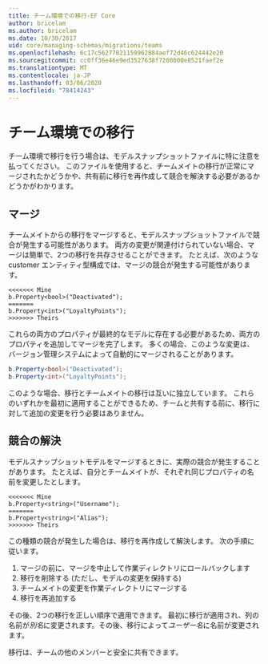 ```yaml
---
title: チーム環境での移行-EF Core
author: bricelam
ms.author: bricelam
ms.date: 10/30/2017
uid: core/managing-schemas/migrations/teams
ms.openlocfilehash: 6c17c56277821159962884aef72d46c624442e20
ms.sourcegitcommit: cc0ff36e46e9ed3527638f7208000e8521faef2e
ms.translationtype: MT
ms.contentlocale: ja-JP
ms.lasthandoff: 03/06/2020
ms.locfileid: "78414243"
---
```

# <a name="migrations-in-team-environments"></a>チーム環境での移行

チーム環境で移行を行う場合は、モデルスナップショットファイルに特に注意を払ってください。 このファイルを使用すると、チームメイトの移行が正常にマージされたかどうかや、共有前に移行を再作成して競合を解決する必要があるかどうかがわかります。

## <a name="merging"></a>マージ

チームメイトからの移行をマージすると、モデルスナップショットファイルで競合が発生する可能性があります。 両方の変更が関連付けられていない場合、マージは簡単で、2つの移行を共存させることができます。 たとえば、次のような customer エンティティ型構成では、マージの競合が発生する可能性があります。

``` output
<<<<<<< Mine
b.Property<bool>("Deactivated");
=======
b.Property<int>("LoyaltyPoints");
>>>>>>> Theirs
```

これらの両方のプロパティが最終的なモデルに存在する必要があるため、両方のプロパティを追加してマージを完了します。 多くの場合、このような変更は、バージョン管理システムによって自動的にマージされることがあります。

``` csharp
b.Property<bool>("Deactivated");
b.Property<int>("LoyaltyPoints");
```

このような場合、移行とチームメイトの移行は互いに独立しています。 これらのいずれかを最初に適用することができるため、チームと共有する前に、移行に対して追加の変更を行う必要はありません。

## <a name="resolving-conflicts"></a>競合の解決

モデルスナップショットモデルをマージするときに、実際の競合が発生することがあります。 たとえば、自分とチームメイトが、それぞれ同じプロパティの名前を変更したとします。

``` output
<<<<<<< Mine
b.Property<string>("Username");
=======
b.Property<string>("Alias");
>>>>>>> Theirs
```

この種類の競合が発生した場合は、移行を再作成して解決します。 次の手順に従います。

1. マージの前に、マージを中止して作業ディレクトリにロールバックします
2. 移行を削除する (ただし、モデルの変更を保持する)
3. チームメイトの変更を作業ディレクトリにマージする
4. 移行を再追加する

その後、2つの移行を正しい順序で適用できます。 最初に移行が適用され、列の名前が*別名*に変更されます。その後、移行によって*ユーザー名*に名前が変更されます。

移行は、チームの他のメンバーと安全に共有できます。
